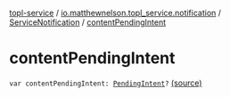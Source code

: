 [topl-service](../../index.md) / [io.matthewnelson.topl_service.notification](../index.md) / [ServiceNotification](index.md) / [contentPendingIntent](./content-pending-intent.md)

# contentPendingIntent

`var contentPendingIntent: `[`PendingIntent`](https://developer.android.com/reference/android/app/PendingIntent.html)`?` [(source)](https://github.com/05nelsonm/TorOnionProxyLibrary-Android/blob/master/topl-service/src/main/java/io/matthewnelson/topl_service/notification/ServiceNotification.kt#L112)
